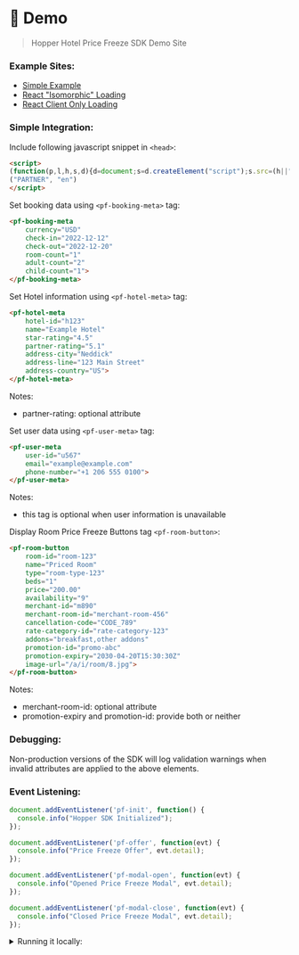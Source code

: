 # 🏨 Demo
> Hopper Hotel Price Freeze SDK Demo Site 

### Example Sites:
- [Simple Example](https://hotels.hc-demos.com/plain/)
- [React "Isomorphic" Loading](https://hotels.hc-demos.com/isomorphic/)
- [React Client Only Loading](https://hotels.hc-demos.com/client/)

### Simple Integration:

Include following javascript snippet in `<head>`:
```html
<script>
(function(p,l,h,s,d){d=document;s=d.createElement("script");s.src=(h||"https://sdk.hc-demos.com")+"/cloud/hotels/v1/"+p+"/"+(l||"en")+".js";s.type="module";s.async=!0;d.head.appendChild(s)})
("PARTNER", "en")
</script>
```

Set booking data using `<pf-booking-meta>` tag:
```html
<pf-booking-meta
    currency="USD"
    check-in="2022-12-12"
    check-out="2022-12-20"
    room-count="1"
    adult-count="2"
    child-count="1">
</pf-booking-meta>
```

Set Hotel information using `<pf-hotel-meta>` tag:
```html
<pf-hotel-meta
    hotel-id="h123"
    name="Example Hotel"
    star-rating="4.5"
    partner-rating="5.1"
    address-city="Neddick"
    address-line="123 Main Street"
    address-country="US">
</pf-hotel-meta>
```
Notes:
- partner-rating: optional attribute

Set user data using `<pf-user-meta>` tag:
```html
<pf-user-meta
    user-id="u567"
    email="example@example.com"
    phone-number="+1 206 555 0100">
</pf-user-meta>
```
Notes:
- this tag is optional when user information is unavailable

Display Room Price Freeze Buttons tag `<pf-room-button>`:
```html
<pf-room-button
    room-id="room-123"
    name="Priced Room"
    type="room-type-123"
    beds="1"
    price="200.00"
    availability="9"
    merchant-id="m890"
    merchant-room-id="merchant-room-456"
    cancellation-code="CODE_789"
    rate-category-id="rate-category-123"
    addons="breakfast,other addons"
    promotion-id="promo-abc"
    promotion-expiry="2030-04-20T15:30:30Z"
    image-url="/a/i/room/8.jpg">
</pf-room-button>
```
Notes:
- merchant-room-id: optional attribute
- promotion-expiry and promotion-id: provide both or neither

### Debugging:

Non-production versions of the SDK will log validation warnings when invalid attributes are applied to the above elements.

### Event Listening:
```js
document.addEventListener('pf-init', function() {
  console.info("Hopper SDK Initialized");
});

document.addEventListener('pf-offer', function(evt) {
  console.info("Price Freeze Offer", evt.detail);
});

document.addEventListener('pf-modal-open', function(evt) {
  console.info("Opened Price Freeze Modal", evt.detail);
});

document.addEventListener('pf-modal-close', function(evt) {
  console.info("Closed Price Freeze Modal", evt.detail);
});
```

<details>
  <summary>Running it locally:</summary>

1. Install [pnpm](https://pnpm.io/)
2. Type <code>pnpm install</code> in the root directory
3. Type <code>pnpm dev</code> in the same directory
4. Open <code>http://localhost:3000/</code> in a web browser
</details>
